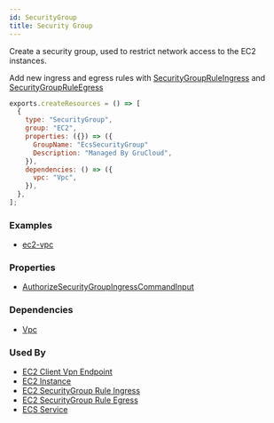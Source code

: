 ```yaml
---
id: SecurityGroup
title: Security Group
---
```


Create a security group, used to restrict network access to the EC2 instances.

Add new ingress and egress rules with [SecurityGroupRuleIngress](./SecurityGroupRuleIngress) and [SecurityGroupRuleEgress](./SecurityGroupRuleEgress)

```js
exports.createResources = () => [
  {
    type: "SecurityGroup",
    group: "EC2",
    properties: ({}) => ({
      GroupName: "EcsSecurityGroup"
      Description: "Managed By GruCloud",
    }),
    dependencies: () => ({
      vpc: "Vpc",
    }),
  },
];
```

### Examples

- [ec2-vpc](https://github.com/grucloud/grucloud/blob/main/examples/aws/EC2/ec2-vpc)

### Properties

- [AuthorizeSecurityGroupIngressCommandInput](https://docs.aws.amazon.com/AWSJavaScriptSDK/v3/latest/clients/client-ec2/interfaces/authorizesecuritygroupingresscommandinput.html)

### Dependencies

- [Vpc](./Vpc.md)

### Used By

- [EC2 Client Vpn Endpoint](../EC2/ClientVpnEndpoint.md)
- [EC2 Instance](./Instance.md)
- [EC2 SecurityGroup Rule Ingress](./SecurityGroupRuleIngress.md)
- [EC2 SecurityGroup Rule Egress](./SecurityGroupRuleEgress.md)
- [ECS Service](../ECS/Service.md)

